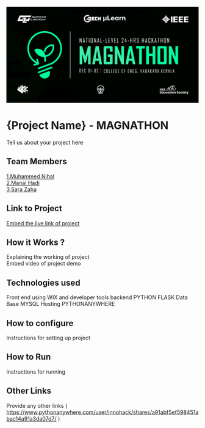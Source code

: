 ![image](./assets/banner.png)


# {Project Name} - MAGNATHON
Tell us about your project here

## Team Members
[1.Muhammed Nihal](enter_github_profile_url)   
[2.Manal Hadi](enter_github_profile_url)   
[3.Sara Zaha](enter_github_profile_url)   
 

## Link to Project
[Embed the live link of project](https://u2005037.wixsite.com/my-site)

## How it Works ?
Explaining the working of project  
Embed video of project demo

## Technologies used
Front end using WIX and developer tools
backend PYTHON FLASK
Data Base MYSQL
Hosting PYTHONANYWHERE

## How to configure
Instructions for setting up project

## How to Run
Instructions for running

## Other Links
Provide any other links ( https://www.pythonanywhere.com/user/innohack/shares/a91abf5ef598451abac14a91a3da07d7/ )

